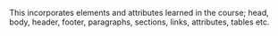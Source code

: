 This incorporates elements and attributes learned in the course; head, body, header, footer, paragraphs, sections, links, attributes, tables etc.
